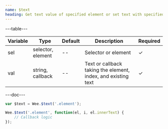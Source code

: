 ```yaml
---
name: $text
heading: Get text value of specified element or set text with specified value
---
```


---table---

| Variable | Type              | Default | Description                                                   | Required |
| -------- | ----------------- | ------- | ------------------------------------------------------------- | -------- |
| sel      | selector, element | --      | Selector or element                                           | &#10003; |
| val      | string, callback  | --      | Text or callback taking the element, index, and existing text | &#10003; |

---doc---

```javascript
var $text = Wee.$text('.element');
```

```javascript
Wee.$text('.element', function(el, i, el.innerText) {
    // Callback logic
});
```
